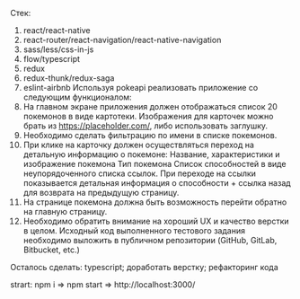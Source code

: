 Стек:
1. react/react-native
2. react-router/react-navigation/react-native-navigation
3. sass/less/css-in-js
4. flow/typescript
5. redux
6. redux-thunk/redux-saga
7. eslint-airbnb
Используя pokeapi реализовать приложение со следующим функционалом:
1. На главном экране приложения должен отображаться список 20 покемонов в виде картотеки.
Изображения для карточек можно брать из https://placeholder.com/, либо использовать
заглушку.
2. Необходимо сделать фильтрацию по имени в списке покемонов.
3. При клике на карточку должен осуществляться переход на детальную информацию о покемоне:
Название, характеристики и изображение покемона
Тип покемона
Список способностей в виде неупорядоченного списка ссылок. При переходе на ссылки
показывается детальная информация о способности + ссылка назад для возврата на
предыдущую страницу.
4. На странице покемона должна быть возможность перейти обратно на главную страницу.
5. Необходимо обратить внимание на хороший UX и качество верстки в целом.
Исходный код выполненного тестового задания необходимо выложить в публичном репозитории
(GitHub, GitLab, Bitbucket, etc.)

Осталось сделать:
typescript;
доработать верстку;
рефакторинг кода

strart:
npm i => npm start => http://localhost:3000/
